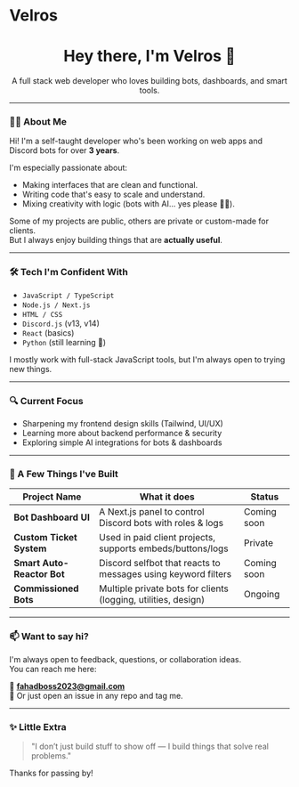 # Velros
<h1 align="center">Hey there, I'm Velros 👋</h1>
<p align="center">A full stack web developer who loves building bots, dashboards, and smart tools.</p>

---

### 👨‍💻 About Me

Hi! I'm a self-taught developer who's been working on web apps and Discord bots for over **3 years**.



I'm especially passionate about:
- Making interfaces that are clean and functional.
- Writing code that's easy to scale and understand.
- Mixing creativity with logic (bots with AI... yes please 🤖✨).

Some of my projects are public, others are private or custom-made for clients.  
But I always enjoy building things that are **actually useful**.

---

### 🛠 Tech I'm Confident With

- `JavaScript / TypeScript`
- `Node.js / Next.js`
- `HTML / CSS`
- `Discord.js` (v13, v14)
- `React` (basics)
- `Python` (still learning 🐍)

I mostly work with full-stack JavaScript tools, but I'm always open to trying new things.

---

### 🔍 Current Focus

- Sharpening my frontend design skills (Tailwind, UI/UX)
- Learning more about backend performance & security
- Exploring simple AI integrations for bots & dashboards

---

### 💼 A Few Things I've Built

| Project Name | What it does | Status |
|-------------|--------------|--------|
| **Bot Dashboard UI** | A Next.js panel to control Discord bots with roles & logs | Coming soon |
| **Custom Ticket System** | Used in paid client projects, supports embeds/buttons/logs | Private |
| **Smart Auto-Reactor Bot** | Discord selfbot that reacts to messages using keyword filters | Coming soon |
| **Commissioned Bots** | Multiple private bots for clients (logging, utilities, design) | Ongoing |

---

### 📫 Want to say hi?

I'm always open to feedback, questions, or collaboration ideas.  
You can reach me here:

📧 **fahadboss2023@gmail.com**  
🧠 Or just open an issue in any repo and tag me.

---

### ✨ Little Extra

> "I don’t just build stuff to show off — I build things that solve real problems."

Thanks for passing by!


